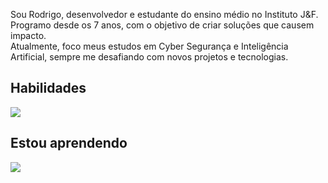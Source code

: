 Sou Rodrigo, desenvolvedor e estudante do ensino médio no Instituto J&F.  
Programo desde os 7 anos, com o objetivo de criar soluções que causem impacto.  
Atualmente, foco meus estudos em Cyber Segurança e Inteligência Artificial, sempre me desafiando com novos projetos e tecnologias.

## Habilidades  
<a href="https://github.com/rodrigobolgheroni"><img src="https://skillicons.dev/icons?i=html,css,python,java,cs,cpp,js,php,mysql,postgres,docker,git,linux,azure,dotnet"></a>

## Estou aprendendo  
<a href="https://github.com/rodrigobolgheroni"><img src="https://skillicons.dev/icons?i=ai,nodejs"></a>

<br><br>
